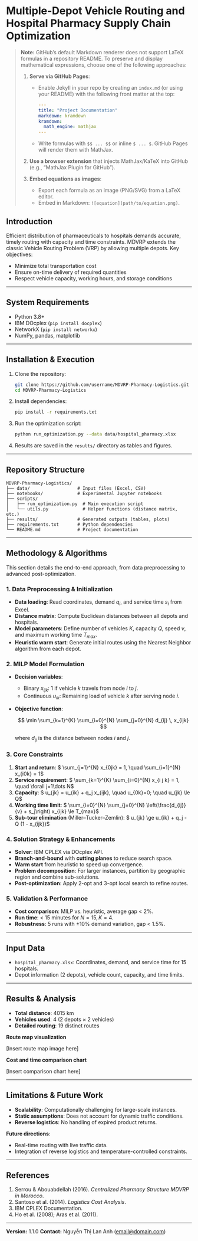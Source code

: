 # Multiple-Depot Vehicle Routing and Hospital Pharmacy Supply Chain Optimization

> **Note:** GitHub’s default Markdown renderer does not support LaTeX formulas in a repository README. To preserve and display mathematical expressions, choose one of the following approaches:
>
> 1. **Serve via GitHub Pages**:
>
>    * Enable Jekyll in your repo by creating an `index.md` (or using your README) with the following front matter at the top:
>
>      ```yaml
>      ---
>      title: "Project Documentation"
>      markdown: kramdown
>      kramdown:
>        math_engine: mathjax
>      ---
>      ```
>    * Write formulas with `$$ ... $$` or inline `$ ... $`. GitHub Pages will render them with MathJax.
>
> 2. **Use a browser extension** that injects MathJax/KaTeX into GitHub (e.g., “MathJax Plugin for GitHub”).
>
> 3. **Embed equations as images**:
>
>    * Export each formula as an image (PNG/SVG) from a LaTeX editor.
>    * Embed in Markdown: `![equation](path/to/equation.png)`.

## Introduction

Efficient distribution of pharmaceuticals to hospitals demands accurate, timely routing with capacity and time constraints. MDVRP extends the classic Vehicle Routing Problem (VRP) by allowing multiple depots. Key objectives:

* Minimize total transportation cost
* Ensure on-time delivery of required quantities
* Respect vehicle capacity, working hours, and storage conditions

---

## System Requirements

* Python 3.8+
* IBM DOcplex (`pip install docplex`)
* NetworkX (`pip install networkx`)
* NumPy, pandas, matplotlib

---

## Installation & Execution

1. Clone the repository:

   ```bash
   git clone https://github.com/username/MDVRP-Pharmacy-Logistics.git
   cd MDVRP-Pharmacy-Logistics
   ```
2. Install dependencies:

   ```bash
   pip install -r requirements.txt
   ```
3. Run the optimization script:

   ```bash
   python run_optimization.py --data data/hospital_pharmacy.xlsx
   ```
4. Results are saved in the `results/` directory as tables and figures.

---

## Repository Structure

```
MDVRP-Pharmacy-Logistics/
├── data/                  # Input files (Excel, CSV)
├── notebooks/             # Experimental Jupyter notebooks
├── scripts/
│   ├── run_optimization.py  # Main execution script
│   └── utils.py             # Helper functions (distance matrix, etc.)
├── results/               # Generated outputs (tables, plots)
├── requirements.txt       # Python dependencies
└── README.md              # Project documentation
```

---

## Methodology & Algorithms

This section details the end-to-end approach, from data preprocessing to advanced post-optimization.

### 1. Data Preprocessing & Initialization

* **Data loading**: Read coordinates, demand $q_i$, and service time $s_i$ from Excel.
* **Distance matrix**: Compute Euclidean distances between all depots and hospitals.
* **Model parameters**: Define number of vehicles $K$, capacity $Q$, speed $v$, and maximum working time $T_{max}$.
* **Heuristic warm start**: Generate initial routes using the Nearest Neighbor algorithm from each depot.

### 2. MILP Model Formulation

* **Decision variables**:

  * Binary $x_{ijk}$: 1 if vehicle $k$ travels from node $i$ to $j$.
  * Continuous $u_{ik}$: Remaining load of vehicle $k$ after serving node $i$.
* **Objective function**:

  $$
    \min \sum_{k=1}^{K} \sum_{i=0}^{N} \sum_{j=0}^{N} d_{ij} \, x_{ijk}
  $$

  where $d_{ij}$ is the distance between nodes $i$ and $j$.

### 3. Core Constraints

1. **Start and return**:
   $  \sum_{j=1}^{N} x_{0jk} = 1, \quad \sum_{i=1}^{N} x_{i0k} = 1$
2. **Service requirement**:
   $  \sum_{k=1}^{K} \sum_{i=0}^{N} x_{i j k} = 1, \quad \forall j=1\dots N$
3. **Capacity**:
   $  u_{jk} = u_{ik} + q_j x_{ijk}, \quad u_{0k}=0; \quad u_{jk} \le Q$
4. **Working time limit**:
   $  \sum_{i=0}^{N} \sum_{j=0}^{N} \left(\frac{d_{ij}}{v} + s_j\right) x_{ijk} \le T_{max}$
5. **Sub-tour elimination** (Miller–Tucker–Zemlin):
   $  u_{jk} \ge u_{ik} + q_j - Q (1 - x_{ijk})$

### 4. Solution Strategy & Enhancements

* **Solver**: IBM CPLEX via DOcplex API.
* **Branch-and-bound** with **cutting planes** to reduce search space.
* **Warm start** from heuristic to speed up convergence.
* **Problem decomposition**: For larger instances, partition by geographic region and combine sub-solutions.
* **Post-optimization**: Apply 2-opt and 3-opt local search to refine routes.

### 5. Validation & Performance

* **Cost comparison**: MILP vs. heuristic, average gap < 2%.
* **Run time**: < 15 minutes for $N=15, K=4$.
* **Robustness**: 5 runs with ±10% demand variation, gap < 1.5%.

---

## Input Data

* `hospital_pharmacy.xlsx`: Coordinates, demand, and service time for 15 hospitals.
* Depot information (2 depots), vehicle count, capacity, and time limits.

---

## Results & Analysis

* **Total distance**: 4015 km
* **Vehicles used**: 4 (2 depots × 2 vehicles)
* **Detailed routing**: 19 distinct routes

**Route map visualization**

\[Insert route map image here]

**Cost and time comparison chart**

\[Insert comparison chart here]

---

## Limitations & Future Work

* **Scalability**: Computationally challenging for large-scale instances.
* **Static assumptions**: Does not account for dynamic traffic conditions.
* **Reverse logistics**: No handling of expired product returns.

**Future directions**:

* Real-time routing with live traffic data.
* Integration of reverse logistics and temperature-controlled constraints.

---

## References

1. Serrou & Abouabdellah (2016). *Centralized Pharmacy Structure MDVRP in Morocco*.
2. Santoso et al. (2014). *Logistics Cost Analysis*.
3. IBM CPLEX Documentation.
4. Ho et al. (2008); Aras et al. (2011).

---

**Version:** 1.1.0
**Contact:** Nguyễn Thị Lan Anh ([email@domain.com](mailto:email@domain.com))
